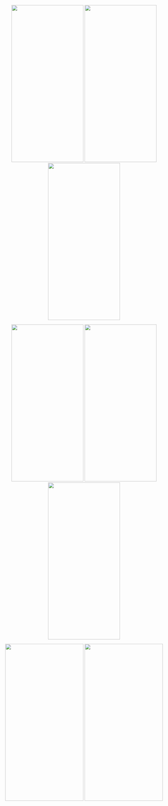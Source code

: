 <p align=center>
<img src="https://user-images.githubusercontent.com/111503264/214339384-02f2fac1-9d7c-4f5e-94a3-f9a71fe9c35e.png" height=500 width=230>
<img src="https://user-images.githubusercontent.com/111503264/214339399-848e5588-5913-4637-bab6-2dc7c2eaa19b.png" height=500 width=230>
<img src="https://user-images.githubusercontent.com/111503264/214339420-10a30a21-cd56-4f11-bd43-8acfa49a5257.png" height=500 width=230>
</p>

<p align=center>
<img src="https://user-images.githubusercontent.com/111503264/214339616-4cc08945-cf7f-4992-b288-aa722e0c58f4.png" height=500 width=230>
<img src="https://user-images.githubusercontent.com/111503264/214339803-48393829-e3ee-4f13-bef0-dfc916089d3b.png" height=500 width=230>
<img src="https://user-images.githubusercontent.com/111503264/214339656-1985c859-6e4d-4374-815d-379dcd4e4b80.png" height=500 width=230>
</p>


  


<p align=center>
<img src="https://user-images.githubusercontent.com/111503264/214347198-100dfc4a-5080-4432-8116-8648e8e9210b.gif" height=500 width=250>
<img src="https://user-images.githubusercontent.com/111503264/214347542-33f9b06a-a3ce-4bf7-a07d-3393f7e0f389.gif" height=500 width=250>
</p>


